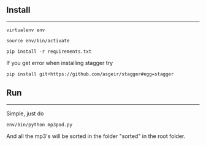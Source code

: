 ## Install
-------------
``virtualenv env``

``source env/bin/activate``

``pip install -r requirements.txt``


If you get error when installing stagger try

``pip install git+https://github.com/asgeir/stagger#egg=stagger``


## Run
----------
Simple, just do

``env/bin/python mp3pod.py``

And all the mp3's will be sorted in the folder "sorted" in the
root folder.
